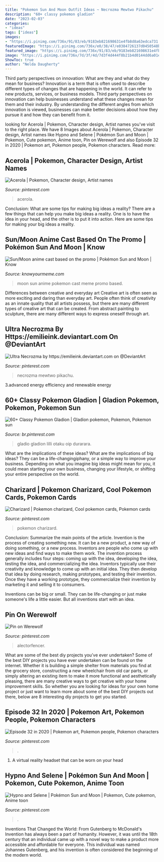```yaml
---
title: "Pokemon Sun And Moon Outfit Ideas ~ Necrozma Mewtwo Pikachu"
description: "60+ classy pokemon gladion"
date: "2023-02-03"
categories:
- "ideas"
tags: ["ideas"]
images:
- "https://i.pinimg.com/736x/91/83/eb/9183eb821698631e4fb8d8a63edca731.jpg"
featuredImage: "https://i.pinimg.com/736x/e0/38/47/e0384726137d0450548bc701194a7715.jpg"
featured_image: "https://i.pinimg.com/736x/91/83/eb/9183eb821698631e4fb8d8a63edca731.jpg"
image: "https://i.pinimg.com/736x/7d/3f/4d/7d3f4d444f8b21b4d0144dd6a01e00b5.jpg"
ShowToc: true
author: "Nelda Daugherty"
---
```



Third party perspectives on innovation: What are they and what do they mean for business?
Innovation is a term that is often used to describe different types of changes that are happening in the world. It can refer to new products, services, or business models. Third party perspectives on innovation can help businesses understand what these changes mean for them and their industry. By understanding the different angles from which innovation is viewed, businesses can make better decisions about how they pursue it and how they can benefit from it.

	

		
looking for Acerola | Pokemon, Character design, Artist names you've visit to the right place. We have 8 Images about Acerola | Pokemon, Character design, Artist names like Hypno and Selene | Pokémon Sun and Moon | Pokemon, Cute pokemon, Anime toon, Pin on Werewolf and also Episode 32 in 2020 | Pokemon art, Pokemon people, Pokemon characters. Read more:
		
    
## Acerola | Pokemon, Character Design, Artist Names

<img loading=lazy src="https://i.pinimg.com/736x/1a/84/eb/1a84eb5cbdb669655dd18256d7306044--acerola-pokemon-sun.jpg" onerror="this.onerror=null;this.src='https://tse1.mm.bing.net/th?id=OIP.bgw8faqyoyqXftXSNwONYwHaHe&amp;pid=15.1';" alt="Acerola | Pokemon, Character design, Artist names">

_Source: pinterest.com_

>acerola. 

	

Conclusion: What are some tips for making big ideas a reality?
There are a few things that can help you make big ideas a reality. One is to have the idea in your head, and the other is to put it into action. Here are some tips for making your big ideas a reality.

    
## Sun/Moon Anime Cast Based On The Promo | Pokémon Sun And Moon | Know

<img loading=lazy src="http://i0.kym-cdn.com/photos/images/facebook/001/169/798/b71.png" onerror="this.onerror=null;this.src='https://tse2.mm.bing.net/th?id=OIP.VEEY9IEgYtiyevj27r0tDQHaW5&amp;pid=15.1';" alt="Sun/Moon anime cast based on the promo | Pokémon Sun and Moon | Know">

_Source: knowyourmeme.com_

>moon sun anime pokemon cast meme promo based. 

	

Differences between creative and everyday art
Creative art is often seen as more exciting and daring than everyday art. People often think of creativity as an innate quality that all artists possess, but there are many different types of creative art that can be created. From abstract painting to sculpture, there are many different ways to express oneself through art.

    
## Ultra Necrozma By Https://emilieink.deviantart.com On @DeviantArt

<img loading=lazy src="https://i.pinimg.com/736x/7d/3f/4d/7d3f4d444f8b21b4d0144dd6a01e00b5.jpg" onerror="this.onerror=null;this.src='https://tse2.mm.bing.net/th?id=OIP.Kodo0koRCkiTwNukKqM_IgHaIr&amp;pid=15.1';" alt="Ultra Necrozma by https://emilieink.deviantart.com on @DeviantArt">

_Source: pinterest.com_

>necrozma mewtwo pikachu. 

	

3.advanced energy efficiency and renewable energy

    
## 60+ Classy Pokemon Gladion | Gladion Pokemon, Pokemon, Pokemon Sun

<img loading=lazy src="https://i.pinimg.com/736x/91/83/eb/9183eb821698631e4fb8d8a63edca731.jpg" onerror="this.onerror=null;this.src='https://tse1.mm.bing.net/th?id=OIP.YA-G8X00apTjUlhNwcMAhQHaL2&amp;pid=15.1';" alt="60+ Classy Pokemon Gladion | Gladion pokemon, Pokemon, Pokemon sun">

_Source: br.pinterest.com_

>gladio gladion lilli otaku oip durarara. 

	

What are the implications of these ideas?
What are the implications of big ideas? They can be a life-changingiphany, or a simple way to improve your business. Depending on what you imagine big ideas might mean for you, it could mean starting your own business, changing your lifestyle, or shifting your entire perspective on the world.

    
## Charizard | Pokemon Charizard, Cool Pokemon Cards, Pokemon Cards

<img loading=lazy src="https://i.pinimg.com/736x/82/85/d2/8285d209e17e282a20d0aa67b3dfac5f--nostalgia-pokemon.jpg" onerror="this.onerror=null;this.src='https://tse1.mm.bing.net/th?id=OIP.pRo4CRoV2V156HZAQu2pMwDWEs&amp;pid=15.1';" alt="Charizard | Pokemon charizard, Cool pokemon cards, Pokemon cards">

_Source: pinterest.com_

>pokemon charizard. 

	

Conclusion: Summarize the main points of the article.
Invention is the process of creating something new. It can be a new product, a new way of doing something, or a new process. Inventors are people who come up with new ideas and find ways to make them work.
The invention process generally includes four steps: coming up with the idea, developing the idea, testing the idea, and commercializing the idea. Inventors typically use their creativity and knowledge to come up with an initial idea. They then develop that idea by doing research, making prototypes, and testing their invention. Once they have a working prototype, they commercialize their invention by marketing it and selling it to consumers.

Inventions can be big or small. They can be life-changing or just make someone's life a little easier. But all inventions start with an idea.

    
## Pin On Werewolf

<img loading=lazy src="https://i.pinimg.com/736x/8a/9d/da/8a9ddaf92a77302f0065e52edfbcb5b2.jpg" onerror="this.onerror=null;this.src='https://tse3.mm.bing.net/th?id=OIP._dnb-kRgQWozwEjg2-SQugHaKp&amp;pid=15.1';" alt="Pin on Werewolf">

_Source: pinterest.com_

>alectorfencer. 

	

What are some of the best diy projects you’ve ever undertaken?
Some of the best DIY projects you have ever undertaken can be found on the internet. Whether it is building a simple shelter from materials you find at the grocery store, constructing a new wheelchair from old car parts, or simply altering an existing item to make it more functional and aesthetically pleasing, there are many creative ways to get creative with your home improvement skills. So whether you are looking for ideas for your own home project or just want to learn more about some of the best DIY projects out there, below are 8 interesting diy projects to get you started.

    
## Episode 32 In 2020 | Pokemon Art, Pokemon People, Pokemon Characters

<img loading=lazy src="https://i.pinimg.com/736x/84/d9/73/84d973302d9e6692db7e87a5235fb403.jpg" onerror="this.onerror=null;this.src='https://tse1.mm.bing.net/th?id=OIP.VB_gCZ9WI9ZNDWeJ91YsQAHaHa&amp;pid=15.1';" alt="Episode 32 in 2020 | Pokemon art, Pokemon people, Pokemon characters">

_Source: pinterest.com_

>. 

	

1. A virtual reality headset that can be worn on your head

    
## Hypno And Selene | Pokémon Sun And Moon | Pokemon, Cute Pokemon, Anime Toon

<img loading=lazy src="https://i.pinimg.com/736x/e0/38/47/e0384726137d0450548bc701194a7715.jpg" onerror="this.onerror=null;this.src='https://tse3.mm.bing.net/th?id=OIP.z2h0B822zbrVaN5DrEXhYQHaIg&amp;pid=15.1';" alt="Hypno and Selene | Pokémon Sun and Moon | Pokemon, Cute pokemon, Anime toon">

_Source: pinterest.com_

>. 

	

Inventions That Changed the World: From Gutenberg to McDonald's
Invention has always been a part of humanity. However, it was until the 18th century that an individual came up with a novel way to make a product more accessible and affordable for everyone. This individual was named Johannes Gutenberg, and his invention is often considered the beginning of the modern world.


